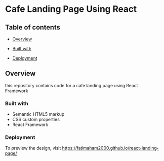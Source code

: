 # Cafe Landing Page Using React


## Table of contents

- [Overview](#overview)

- [Built with](#built-with)
- [Deployment](#deployment)



## Overview
this repository contains code for a cafe landing page using React Framework







### Built with

- Semantic HTML5 markup
- CSS custom properties
- React Framework

### Deployment
To preview the design, visit https://fatimaham2000.github.io/react-landing-page/



